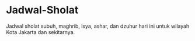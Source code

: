 # Jadwal-Sholat
Jadwal sholat subuh, maghrib, isya, ashar, dan dzuhur hari ini untuk wilayah Kota Jakarta dan sekitarnya.
